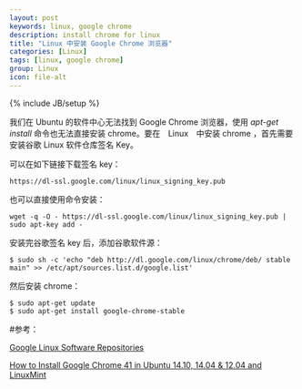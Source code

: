 ```yaml
---
layout: post
keywords: linux, google chrome
description: install chrome for linux
title: "Linux 中安装 Google Chrome 浏览器"
categories: [Linux]
tags: [linux, google chrome]
group: Linux
icon: file-alt
---
```

{% include JB/setup %}

我们在 Ubuntu 的软件中心无法找到 Google Chrome 浏览器，使用 *apt-get  install* 命令也无法直接安装 chrome。要在　Linux　中安装 chrome ，首先需要安装谷歌 Linux 软件仓库签名 Key。

可以在如下链接下载签名 key：

    https://dl-ssl.google.com/linux/linux_signing_key.pub

<!--excerpt-->

也可以直接使用命令安装：

    wget -q -O - https://dl-ssl.google.com/linux/linux_signing_key.pub | sudo apt-key add -

安装完谷歌签名 key 后，添加谷歌软件源：

    $ sudo sh -c 'echo "deb http://dl.google.com/linux/chrome/deb/ stable main" >> /etc/apt/sources.list.d/google.list'

然后安装 chrome：

    $ sudo apt-get update
    $ sudo apt-get install google-chrome-stable

#参考：

[Google Linux Software Repositories](https://www.google.com/linuxrepositories/ "Google Linux Software Repositories")

[How to Install Google Chrome 41 in Ubuntu 14.10, 14.04 & 12.04 and LinuxMint](http://tecadmin.net/install-google-chrome-in-ubuntu/ "How to Install Google Chrome 41 in Ubuntu 14.10, 14.04 & 12.04 and LinuxMint")
